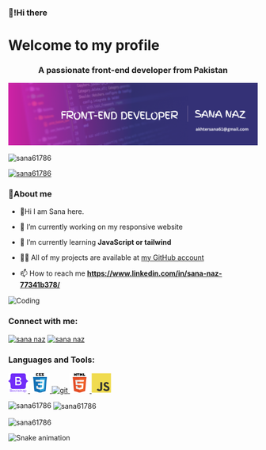 <h3>👋!Hi there</h3>

<h1>Welcome to my profile</h1>
<h3 align="center">A passionate front-end developer from Pakistan</h3>

![img.alt](https://github.com/sana61786/sana61786/blob/main/Purple%20and%20Pink%20Minimalist%20Front-End%20Developer%20LinkedIn%20Banner%20(1).png)

<p align="left"> <img src="https://komarev.com/ghpvc/?username=sana61786&label=Profile%20views&color=0e75b6&style=flat" alt="sana61786" /> </p>

<p align="left"> <a href="https://github.com/ryo-ma/github-profile-trophy"><img src="https://github-profile-trophy.vercel.app/?username=sana61786" alt="sana61786" /></a> </p>

<h3>💭About me</h3>

- 👋Hi I am Sana here.
  
- 🔭 I’m currently working on my responsive website

- 🌱 I’m currently learning **JavaScript or tailwind**

- 👨‍💻 All of my projects are available at [my GitHub account](sana61786)

- 📫 How to reach me **https://www.linkedin.com/in/sana-naz-77341b378/**

<img align="center" alt="Coding" src="https://user-images.githubusercontent.com/113302094/211284885-f4291eef-88a6-48cb-a06e-28c3481a75b0.gif" 
style="max-width:100%; display: inline-block;" data-target="animated-image.originalImage">
<div>
<h3 align="left">Connect with me:</h3>
<p align="left">
<a href="https://linkedin.com/in/sana naz" target="blank"><img align="center" src="https://raw.githubusercontent.com/rahuldkjain/github-profile-readme-generator/master/src/images/icons/Social/linked-in-alt.svg" alt="sana naz" height="30" width="40" /></a>
<a href="https://instagram.com/sana naz" target="blank"><img align="center" src="https://raw.githubusercontent.com/rahuldkjain/github-profile-readme-generator/master/src/images/icons/Social/instagram.svg" alt="sana naz" height="30" width="40" /></a>
</p>

<h3 align="left">Languages and Tools:</h3>
<p align="left"> <a href="https://getbootstrap.com" target="_blank" rel="noreferrer"> <img src="https://raw.githubusercontent.com/devicons/devicon/master/icons/bootstrap/bootstrap-plain-wordmark.svg" alt="bootstrap" width="40" height="40"/> </a> <a href="https://www.w3schools.com/css/" target="_blank" rel="noreferrer"> <img src="https://raw.githubusercontent.com/devicons/devicon/master/icons/css3/css3-original-wordmark.svg" alt="css3" width="40" height="40"/> </a> <a href="https://git-scm.com/" target="_blank" rel="noreferrer"> <img src="https://www.vectorlogo.zone/logos/git-scm/git-scm-icon.svg" alt="git" width="40" height="40"/> </a> <a href="https://www.w3.org/html/" target="_blank" rel="noreferrer"> <img src="https://raw.githubusercontent.com/devicons/devicon/master/icons/html5/html5-original-wordmark.svg" alt="html5" width="40" height="40"/> </a> <a href="https://developer.mozilla.org/en-US/docs/Web/JavaScript" target="_blank" rel="noreferrer"> <img src="https://raw.githubusercontent.com/devicons/devicon/master/icons/javascript/javascript-original.svg" alt="javascript" width="40" height="40"/> </a> </p>

<p><img align="left" src="https://github-readme-stats.vercel.app/api/top-langs?username=sana61786&show_icons=true&locale=en&layout=compact" alt="sana61786" /></p>
<p>&nbsp;<img align="center" src="https://github-readme-stats.vercel.app/api?username=sana61786&show_icons=true&locale=en" alt="sana61786" /></p></div>

<p><img align="center" src="https://github-readme-streak-stats.herokuapp.com/?user=sana61786&" alt="sana61786" /></p>
<img src="https://camo.githubusercontent.com/14a646a2ab516c4af8961aa726117a10597be3f0e8d2711d716217fd544a2bd5/68747470733a2f2f70726f66696c652d726561646d652d67656e657261746f722e636f6d2f6173736574732f736e616b652e737667" alt="Snake animation" data-canonical-src="https://profile-readme-generator.com/assets/snake.svg" style="max-width: 100%;">



